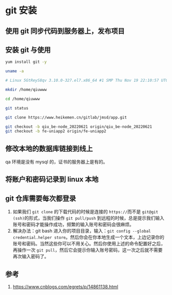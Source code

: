 # git 安装

## 使用 git 同步代码到服务器上，发布项目

## 安装 git 与使用

```bash
yum install git -y

uname -a

# Linux 5GtReyS8qv 3.10.0-327.el7.x86_64 #1 SMP Thu Nov 19 22:10:57 UTC 2015 x86_64 x86_64 x86_64 GNU/Linux

mkdir /home/qiuwww

cd /home/qiuwww

git status

git clone https://www.heikemen.cn/gitlab/jmsd/app.git

git checkout -b qiu_be-node_20220621 origin/qiu_be-node_20220621
git checkout -b fe-uniapp2 origin/fe-uniapp2
```

## 修改本地的数据库链接到线上

qa 环境是没有 mysql 的，证书的服务器上是有的。

## 将账户和密码记录到 linux 本地

## git 仓库需要每次都登录

1. 如果我们 `git clone` 的下载代码的时候是连接的 `https://`而不是 `git@git (ssh)`的形式，当我们操作 `git pull/push` 到远程的时候，总是提示我们输入账号和密码才能操作成功，频繁的输入账号和密码会很麻烦。
2. 解决办法：git bash 进入你的项目目录，输入：`git config --global credential.helper store`。然后你会在你本地生成一个文本，上边记录你的账号和密码。当然这些你可以不用关心。然后你使用上述的命令配置好之后，再操作一次 `git pull`，然后它会提示你输入账号密码，这一次之后就不需要再次输入密码了。

## 参考

1. <https://www.cnblogs.com/egrets/p/14861138.html>
